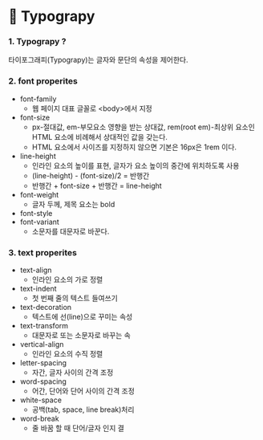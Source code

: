 # 📄 Typograpy

### 1.  Typograpy ?

타이포그래피\(Typograpy\)는 글자와 문단의 속성을 제어한다.

### 2. font properites

* font-family
  *  웹 페이지 대표 글꼴로 &lt;body&gt;에서 지정
* font-size
  * px-절대값, em-부모요소 영향을 받는 상대값, rem\(root em\)-최상위 요소인 HTML 요소에 비례해서 상대적인 값을 갖는다.
  * HTML 요소에서 사이즈를 지정하지 않으면 기본은 16px은 1rem 이다.
* line-height
  * 인라인 요소의 높이를 표현, 글자가 요소  높이의 중간에 위치하도록 사용
  * \(line-height\) - \(font-size\)/2 = 반행간
  * 반행간 + font-size + 반행간 = line-height
* font-weight
  * 글자 두께,  제목 요소는 bold
* font-style
* font-variant
  * 소문자를 대문자로 바꾼다.

### 3. text properites

* text-align
  *  인라인 요소의 가로 정렬
* text-indent
  * 첫 번째 줄의 텍스트 들여쓰기
* text-decoration
  * 텍스트에 선\(line\)으로 꾸미는 속성
* text-transform
  * 대문자로 또는 소문자로 바꾸는 속
* vertical-align
  * 인라인 요소의 수직 정렬
* letter-spacing
  * 자간, 글자 사이의 간격 조정
* word-spacing
  * 어간, 단어와 단어 사이의 간격 조정
* white-space
  * 공백\(tab, space, line break\)처리
* word-break
  * 줄 바꿈 할 때 단어/글자 인지 결


